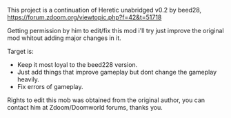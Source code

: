 This project is a continuation of Heretic unabridged v0.2 by beed28, https://forum.zdoom.org/viewtopic.php?f=42&t=51718

Getting permission by him to edit/fix this mod i'll try just improve the original mod whitout adding major changes in it.

Target is:
- Keep it most loyal to the beed228 version.
- Just add things that improve gameplay but dont change the gameplay heavily.
- Fix errors of gameplay.

Rights to edit this mob was obtained from the original author, you can contact him at Zdoom/Doomworld forums, thanks you.